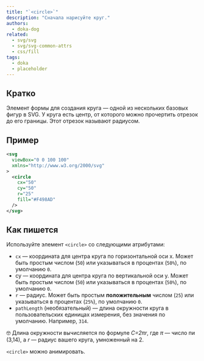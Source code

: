 ```yaml
---
title: "`<circle>`"
description: "Сначала нарисуйте круг."
authors:
  - doka-dog
related:
  - svg/svg
  - svg/svg-common-attrs
  - css/fill
tags:
  - doka
  - placeholder
---
```


## Кратко

Элемент формы для создания круга — одной из нескольких базовых фигур в SVG. У круга есть центр, от которого можно прочертить отрезок до его границы. Этот отрезок называют радиусом.

## Пример

```svg
<svg
  viewBox="0 0 100 100"
  xmlns="http://www.w3.org/2000/svg"
>
  <circle
    cx="50"
    cy="50"
    r="25"
    fill="#F498AD"
  />
</svg>
```

## Как пишется

Используйте элемент `<circle>` со следующими атрибутами:

- `cx` — координата для центра круга по горизонтальной оси x. Может быть простым числом (`50`) или указываться в процентах (`50%`), по умолчанию `0`.
- cy — координата для центра круга по вертикальной оси y. Может быть простым числом (`50`) или указываться в процентах (`50%`), по умолчанию `0`.
- `r` — радиус. Может быть простым **положительным** числом (`25`) или указываться в процентах (`25%`), по умолчанию `0`.
- `pathLength` (необязательный) — длина окружности круга в пользовательских единицах измерения, без значения по умолчанию. Например, `314`.

<aside>

🤓 Длина окружности вычисляется по формуле _C=2πr_, где _π_ — число пи (3,14), а _r_ — радиус вашего круга, умноженный на 2.

</aside>

`<circle>` можно анимировать.
